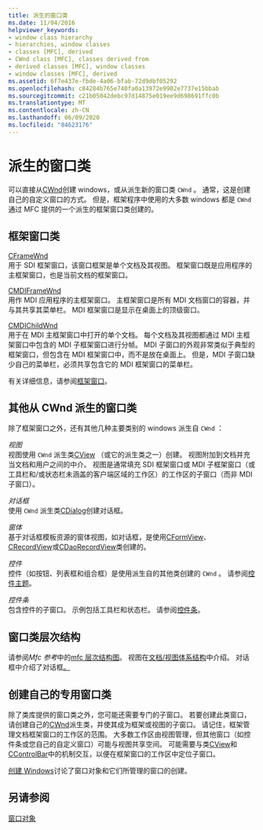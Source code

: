 ```yaml
---
title: 派生的窗口类
ms.date: 11/04/2016
helpviewer_keywords:
- window class hierarchy
- hierarchies, window classes
- classes [MFC], derived
- CWnd class [MFC], classes derived from
- derived classes [MFC], window classes
- window classes [MFC], derived
ms.assetid: 6f7e437e-fbde-4a06-bfab-72d9dbf05292
ms.openlocfilehash: c84284b765e740fa0a13972e9902e7737e15bbab
ms.sourcegitcommit: c21b05042debc97d14875e019ee9d698691ffc0b
ms.translationtype: MT
ms.contentlocale: zh-CN
ms.lasthandoff: 06/09/2020
ms.locfileid: "84623176"
---
```

# <a name="derived-window-classes"></a>派生的窗口类

可以直接从[CWnd](reference/cwnd-class.md)创建 windows，或从派生新的窗口类 `CWnd` 。 通常，这是创建自己的自定义窗口的方式。 但是，框架程序中使用的大多数 windows 都是 `CWnd` 通过 MFC 提供的一个派生的框架窗口类创建的。

## <a name="frame-window-classes"></a>框架窗口类

[CFrameWnd](reference/cframewnd-class.md)<br/>
用于 SDI 框架窗口，该窗口框架是单个文档及其视图。 框架窗口既是应用程序的主框架窗口，也是当前文档的框架窗口。

[CMDIFrameWnd](reference/cmdiframewnd-class.md)<br/>
用作 MDI 应用程序的主框架窗口。 主框架窗口是所有 MDI 文档窗口的容器，并与其共享其菜单栏。 MDI 框架窗口是显示在桌面上的顶级窗口。

[CMDIChildWnd](reference/cmdichildwnd-class.md)<br/>
用于在 MDI 主框架窗口中打开的单个文档。 每个文档及其视图都通过 MDI 主框架窗口中包含的 MDI 子框架窗口进行分帧。 MDI 子窗口的外观非常类似于典型的框架窗口，但包含在 MDI 框架窗口中，而不是放在桌面上。 但是，MDI 子窗口缺少自己的菜单栏，必须共享包含它的 MDI 框架窗口的菜单栏。

有关详细信息，请参阅[框架窗口](frame-windows.md)。

## <a name="other-window-classes-derived-from-cwnd"></a>其他从 CWnd 派生的窗口类

除了框架窗口之外，还有其他几种主要类别的 windows 派生自 `CWnd` ：

*视图*<br/>
视图使用 `CWnd` 派生类[CView](reference/cview-class.md) （或它的派生类之一）创建。 视图附加到文档并充当文档和用户之间的中介。 视图是通常填充 SDI 框架窗口或 MDI 子框架窗口（或工具栏和/或状态栏未涵盖的客户端区域的工作区）的工作区的子窗口（而非 MDI 子窗口）。

*对话框*<br/>
使用 `CWnd` 派生类[CDialog](reference/cdialog-class.md)创建对话框。

*窗体*<br/>
基于对话框模板资源的窗体视图，如对话框，是使用[CFormView](reference/cformview-class.md)、 [CRecordView](reference/crecordview-class.md)或[CDaoRecordView](reference/cdaorecordview-class.md)类创建的。

*控件*<br/>
控件（如按钮、列表框和组合框）是使用派生自的其他类创建的 `CWnd` 。 请参阅[控件主题](controls-mfc.md)。

*控件条*<br/>
包含控件的子窗口。 示例包括工具栏和状态栏。 请参阅[控件条](control-bars.md)。

## <a name="window-class-hierarchy"></a>窗口类层次结构

请参阅*Mfc 参考*中的[mfc 层次结构图](hierarchy-chart.md)。 视图在[文档/视图体系结构](document-view-architecture.md)中介绍。 对话框中介绍了对话框[。](dialog-boxes.md)

## <a name="creating-your-own-special-purpose-window-classes"></a>创建自己的专用窗口类

除了类库提供的窗口类之外，您可能还需要专门的子窗口。 若要创建此类窗口，请创建自己的[CWnd](reference/cwnd-class.md)派生类，并使其成为框架或视图的子窗口。 请记住，框架管理文档框架窗口的工作区的范围。 大多数工作区由视图管理，但其他窗口（如控件条或您自己的自定义窗口）可能与视图共享空间。 可能需要与类[CView](reference/cview-class.md)和[CControlBar](reference/ccontrolbar-class.md)中的机制交互，以便在框架窗口的工作区中定位子窗口。

[创建 Windows](creating-windows.md)讨论了窗口对象和它们所管理的窗口的创建。

## <a name="see-also"></a>另请参阅

[窗口对象](window-objects.md)
